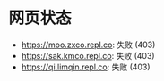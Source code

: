 # 网页状态
- https://moo.zxco.repl.co: 失败 (403)
- https://sak.kmco.repl.co: 失败 (403)
- https://qi.limqin.repl.co: 失败 (403)
